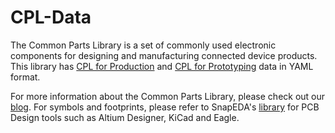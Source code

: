 # CPL-Data
The Common Parts Library is a set of commonly used electronic components for designing and manufacturing connected device products. This library has [CPL for Production](https://octopart.com/common-parts-library/production) and [CPL for Prototyping](https://octopart.com/common-parts-library/prototyping) data in YAML format.

For more information about the Common Parts Library, please check out our [blog](https://blog.octopart.com/archives/category/tools/common-parts-library). For symbols and footprints, please refer to SnapEDA's [library](https://snapeda.com/libraries/octopart/common-parts-library/) for PCB Design tools such as Altium Designer, KiCad and Eagle.

